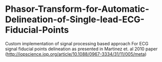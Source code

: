 # Phasor-Transform-for-Automatic-Delineation-of-Single-lead-ECG-Fiducial-Points
Custom implementation of signal processing based approach For ECG signal fiducial points delineation as presented in Martinez et. al 2010 paper (http://iopscience.iop.org/article/10.1088/0967-3334/31/11/005/meta)
